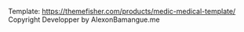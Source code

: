 Template: https://themefisher.com/products/medic-medical-template/
Copyright Developper by AlexonBamangue.me